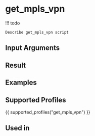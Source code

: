 

# get_mpls_vpn

<!-- prettier-ignore -->
!!! todo

    Describe get_mpls_vpn script

## Input Arguments

## Result

## Examples

## Supported Profiles

{{ supported_profiles("get_mpls_vpn") }}

## Used in
